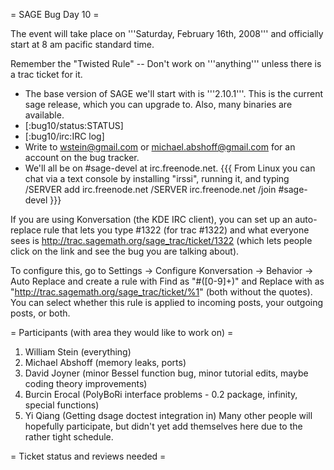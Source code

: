 = SAGE Bug Day 10 =

The event will take place on '''Saturday, February 16th, 2008''' and officially start at 8 am pacific standard time.

Remember the "Twisted Rule" -- Don't work on '''anything''' unless there is a trac ticket for it.

 * The base version of SAGE we'll start with is '''2.10.1'''.  This is the current sage release, which you can upgrade to.  Also, many binaries are available. 
 * [:bug10/status:STATUS]
 * [:bug10/irc:IRC log]
 * Write to wstein@gmail.com or michael.abshoff@gmail.com for an account on the bug tracker.
 * We'll all be on #sage-devel at irc.freenode.net.
{{{
From Linux you can chat via a text console by installing "irssi", running it, and typing
  /SERVER add irc.freenode.net
  /SERVER irc.freenode.net
  /join #sage-devel
}}}

If you are using Konversation (the KDE IRC client), you can set up an auto-replace rule that lets you type #1322 (for trac #1322) and what everyone sees is http://trac.sagemath.org/sage_trac/ticket/1322 (which lets people click on the link and see the bug you are talking about).

To configure this, go to Settings -> Configure Konversation -> Behavior -> Auto Replace and create a rule with Find as "#([0-9]+)" and Replace with as "http://trac.sagemath.org/sage_trac/ticket/%1" (both without the quotes).  You can select whether this rule is applied to incoming posts, your outgoing posts, or both.

= Participants (with area they would like to work on) =
 1. William Stein (everything)
 2. Michael Abshoff (memory leaks, ports)
 3. David Joyner (minor Bessel function bug, minor tutorial edits, maybe coding theory improvements)
 4. Burcin Erocal (PolyBoRi interface problems - 0.2 package, infinity, special functions) 
 5. Yi Qiang (Getting dsage doctest integration in)
Many other people will hopefully participate, but didn't yet add themselves here due to the rather tight schedule.

= Ticket status and reviews needed =
